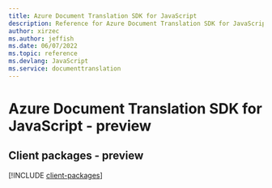 ```yaml
---
title: Azure Document Translation SDK for JavaScript
description: Reference for Azure Document Translation SDK for JavaScript
author: xirzec
ms.author: jeffish
ms.date: 06/07/2022
ms.topic: reference
ms.devlang: JavaScript
ms.service: documenttranslation
---
```

# Azure Document Translation SDK for JavaScript - preview
## Client packages - preview
[!INCLUDE [client-packages](document-translation-client-index.md)]

